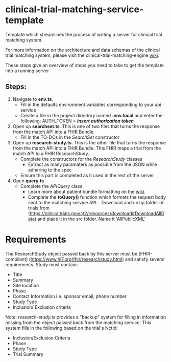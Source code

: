 # clinical-trial-matching-service-template
Template which streamlines the process of writing a server for clinical trial matching system. 

For more information on the architecture and data schemas of the clinical trial matching system, please visit the clinical-trial-matching-engine [wiki](https://github.com/mcode/clinical-trial-matching-engine/wiki).

These steps give an overview of steps you need to take to get the template into a running server

## Steps:

1. Navigate to **env.ts**. 
    - Fill in the defaults environment variables corresponding to your api service
    - Create a file in the project directory named **.env.local** and enter the following: AUTH_TOKEN = **_insert authorization token_** 
2. Open up **searchset.ts**. This is one of two files that turns the response from the match API into a FHIR Bundle.
    - Fill in the TO-DOs in the _SearchSet_ constructor
3. Open up **research-study.ts**. This is the other file that turns the response from the match API into a FHIR Bundle. This FHIR maps a trial from the match API to a FHIR ResearchStudy.
    - Complete the constructors for the _ResearchStudy_ classes
        * Extract as many paramaters as possible from the JSON while adhering to the spec
    - Ensure this part is completed as it used in the rest of the server 
4. Open **query.ts**
    - Complete the _APIQuery_ class 
        * Learn more about patient bundle formatting on the [wiki](https://github.com/mcode/clinical-trial-matching-engine/wiki/Data-Model). 
        * Complete the **toQuery()** function which formats the request body sent to the matching service API. 
. Download and unzip folder of trials from (https://clinicaltrials.gov/ct2/resources/download#DownloadAllData) and place it in the src folder. Name it 'AllPublicXML'


# Requirements

The ResearchStudy object passed back by this server must be [FHIR-compliant] (https://www.hl7.org/fhir/researchstudy.html) and satisfy several requirements. 
Study must contain: 
- Title 
- Summary 
- Site location
- Phase 
- Contact Information i.e. sponsor email, phone number
- Study Type 
- Inclusion/ Exclusion criteria

Note: _research-study.ts_ provides a "backup" system for filling in information missing from the object passed back from the matching service. This system fills in the following based on the trial's NctId:
- Inclusion/Exclusion Criteria
- Phase 
- Study Type 
- Trial Summary 
